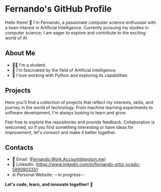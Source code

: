 # Fernando's GitHub Profile

Hello there! 👋 I'm Fernando, a passionate computer science enthusiast with a keen interest in Artificial Intelligence. Currently pursuing my studies in computer science, I am eager to explore and contribute to the exciting world of AI.

## About Me

- 👨‍💻 I'm a student.
- 🤖 I'm fascinated by the field of Artificial Intelligence.
- 🐍 I love working with Python and exploring its capabilities.

## Projects

Here you'll find a collection of projects that reflect my interests, skills, and journey in the world of technology. From machine learning experiments to software development, I'm always looking to learn and grow.

Feel free to explore the repositories and provide feedback. Collaboration is welcomed, so if you find something interesting or have ideas for improvement, let's connect and make it better together.

## Contacts
- 📧 Email: (Fernando.Work.Account@proton.me)
- 💼 LinkedIn: (https://www.linkedin.com/in/fernando-ortiz-jurado-589090331/)
- 🌐 Personal Website: --in progress--

**Let's code, learn, and innovate together!** 🚀
